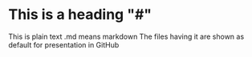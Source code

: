 # This is a heading "#"

This is plain text
.md means markdown 
The files having it are shown as default for presentation in GitHub 
